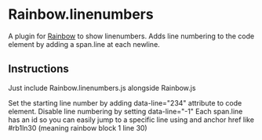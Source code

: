 # Rainbow.linenumbers

A plugin for [Rainbow](http://rainbowco.de) to show linenumbers.
Adds line numbering to the code element by adding a span.line at each newline.

## Instructions

Just include Rainbow.linenumbers.js alongside Rainbow.js

Set the starting line number by adding data-line="234" attribute to code element.
Disable line numbering by setting data-line="-1"
Each span.line has an id so you can easily jump to a specific line using and anchor href like #rb1ln30 (meaning rainbow block 1 line 30)